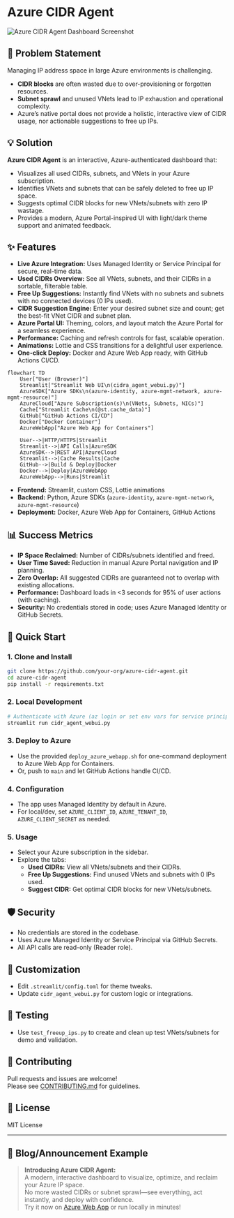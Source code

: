 # Azure CIDR Agent

![Azure CIDR Agent Dashboard Screenshot](screenshot.png)

## 🚩 Problem Statement

Managing IP address space in large Azure environments is challenging.  
- **CIDR blocks** are often wasted due to over-provisioning or forgotten resources.
- **Subnet sprawl** and unused VNets lead to IP exhaustion and operational complexity.
- Azure’s native portal does not provide a holistic, interactive view of CIDR usage, nor actionable suggestions to free up IPs.

## 💡 Solution

**Azure CIDR Agent** is an interactive, Azure-authenticated dashboard that:
- Visualizes all used CIDRs, subnets, and VNets in your Azure subscription.
- Identifies VNets and subnets that can be safely deleted to free up IP space.
- Suggests optimal CIDR blocks for new VNets/subnets with zero IP wastage.
- Provides a modern, Azure Portal-inspired UI with light/dark theme support and animated feedback.

## ✨ Features

- **Live Azure Integration:** Uses Managed Identity or Service Principal for secure, real-time data.
- **Used CIDRs Overview:** See all VNets, subnets, and their CIDRs in a sortable, filterable table.
- **Free Up Suggestions:** Instantly find VNets with no subnets and subnets with no connected devices (0 IPs used).
- **CIDR Suggestion Engine:** Enter your desired subnet size and count; get the best-fit VNet CIDR and subnet plan.
- **Azure Portal UI:** Theming, colors, and layout match the Azure Portal for a seamless experience.
- **Performance:** Caching and refresh controls for fast, scalable operation.
- **Animations:** Lottie and CSS transitions for a delightful user experience.
- **One-click Deploy:** Docker and Azure Web App ready, with GitHub Actions CI/CD.

```mermaid
flowchart TD
    User["User (Browser)"]
    Streamlit["Streamlit Web UI\n(cidra_agent_webui.py)"]
    AzureSDK["Azure SDKs\n(azure-identity, azure-mgmt-network, azure-mgmt-resource)"]
    AzureCloud["Azure Subscription(s)\n(VNets, Subnets, NICs)"]
    Cache["Streamlit Cache\n(@st.cache_data)"]
    GitHub["GitHub Actions CI/CD"]
    Docker["Docker Container"]
    AzureWebApp["Azure Web App for Containers"]

    User-->|HTTP/HTTPS|Streamlit
    Streamlit-->|API Calls|AzureSDK
    AzureSDK-->|REST API|AzureCloud
    Streamlit-->|Cache Results|Cache
    GitHub-->|Build & Deploy|Docker
    Docker-->|Deploy|AzureWebApp
    AzureWebApp-->|Runs|Streamlit
```

- **Frontend:** Streamlit, custom CSS, Lottie animations
- **Backend:** Python, Azure SDKs (`azure-identity`, `azure-mgmt-network`, `azure-mgmt-resource`)
- **Deployment:** Docker, Azure Web App for Containers, GitHub Actions

## 📊 Success Metrics

- **IP Space Reclaimed:** Number of CIDRs/subnets identified and freed.
- **User Time Saved:** Reduction in manual Azure Portal navigation and IP planning.
- **Zero Overlap:** All suggested CIDRs are guaranteed not to overlap with existing allocations.
- **Performance:** Dashboard loads in <3 seconds for 95% of user actions (with caching).
- **Security:** No credentials stored in code; uses Azure Managed Identity or GitHub Secrets.

## 🚀 Quick Start

### 1. Clone and Install

```bash
git clone https://github.com/your-org/azure-cidr-agent.git
cd azure-cidr-agent
pip install -r requirements.txt
```

### 2. Local Development

```bash
# Authenticate with Azure (az login or set env vars for service principal)
streamlit run cidr_agent_webui.py
```

### 3. Deploy to Azure

- Use the provided `deploy_azure_webapp.sh` for one-command deployment to Azure Web App for Containers.
- Or, push to `main` and let GitHub Actions handle CI/CD.

### 4. Configuration

- The app uses Managed Identity by default in Azure.
- For local/dev, set `AZURE_CLIENT_ID`, `AZURE_TENANT_ID`, `AZURE_CLIENT_SECRET` as needed.

### 5. Usage

- Select your Azure subscription in the sidebar.
- Explore the tabs:
  - **Used CIDRs:** View all VNets/subnets and their CIDRs.
  - **Free Up Suggestions:** Find unused VNets and subnets with 0 IPs used.
  - **Suggest CIDR:** Get optimal CIDR blocks for new VNets/subnets.

## 🛡️ Security

- No credentials are stored in the codebase.
- Uses Azure Managed Identity or Service Principal via GitHub Secrets.
- All API calls are read-only (Reader role).

## 📝 Customization

- Edit `.streamlit/config.toml` for theme tweaks.
- Update `cidr_agent_webui.py` for custom logic or integrations.

## 🧪 Testing

- Use `test_freeup_ips.py` to create and clean up test VNets/subnets for demo and validation.

## 🤝 Contributing

Pull requests and issues are welcome!  
Please see [CONTRIBUTING.md](CONTRIBUTING.md) for guidelines.

## 📄 License

MIT License

---

## 📢 Blog/Announcement Example

> **Introducing Azure CIDR Agent:**  
> A modern, interactive dashboard to visualize, optimize, and reclaim your Azure IP space.  
> No more wasted CIDRs or subnet sprawl—see everything, act instantly, and deploy with confidence.  
> Try it now on [Azure Web App](https://cidragent-webapp.azurewebsites.net) or run locally in minutes! 
